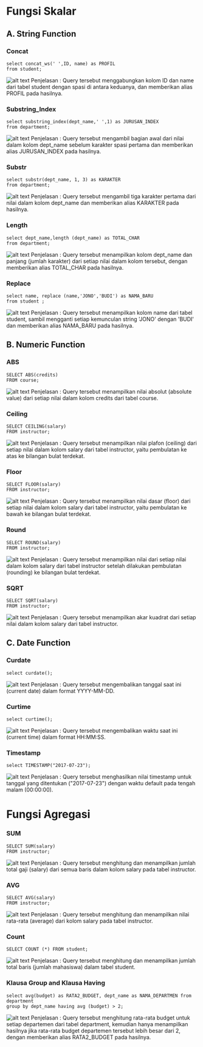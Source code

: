 # Fungsi Skalar
## A. String Function
### Concat
```
select concat_ws(' ',ID, name) as PROFIL
from student;
```
![alt text](https://github.com/AmeliaDhea/Amelia-Dhea-Puspita_Praktikum-DBDSQL/blob/main/Tugas%205/Screnshoot%20Tugas%205/select%20concat.png)
Penjelasan : Query tersebut menggabungkan kolom ID dan name dari tabel student dengan spasi di antara keduanya, dan memberikan alias PROFIL pada hasilnya.
### Substring_Index
```
select substring_index(dept_name,' ',1) as JURUSAN_INDEX
from department;
```
![alt text](https://github.com/AmeliaDhea/Amelia-Dhea-Puspita_Praktikum-DBDSQL/blob/main/Tugas%205/Screnshoot%20Tugas%205/substr%20index.png)
Penjelasan : Query tersebut mengambil bagian awal dari nilai dalam kolom dept_name sebelum karakter spasi pertama dan memberikan alias JURUSAN_INDEX pada hasilnya.
### Substr
```
select substr(dept_name, 1, 3) as KARAKTER
from department;
```
![alt text](https://github.com/AmeliaDhea/Amelia-Dhea-Puspita_Praktikum-DBDSQL/blob/main/Tugas%205/Screnshoot%20Tugas%205/select%20substr.png)
Penjelasan : Query tersebut mengambil tiga karakter pertama dari nilai dalam kolom dept_name dan memberikan alias KARAKTER pada hasilnya.
### Length
```
select dept_name,length (dept_name) as TOTAL_CHAR
from department;
```
![alt text](https://github.com/AmeliaDhea/Amelia-Dhea-Puspita_Praktikum-DBDSQL/blob/main/Tugas%205/Screnshoot%20Tugas%205/select%20length.png)
Penjelasan : Query tersebut menampilkan kolom dept_name dan panjang (jumlah karakter) dari setiap nilai dalam kolom tersebut, dengan memberikan alias TOTAL_CHAR pada hasilnya.
### Replace
```
select name, replace (name,'JONO','BUDI') as NAMA_BARU
from student ;
```
![alt text](https://github.com/AmeliaDhea/Amelia-Dhea-Puspita_Praktikum-DBDSQL/blob/main/Tugas%205/Screnshoot%20Tugas%205/select%20replace.png)
Penjelasan : Query tersebut menampilkan kolom name dari tabel student, sambil mengganti setiap kemunculan string 'JONO' dengan 'BUDI' dan memberikan alias NAMA_BARU pada hasilnya.
## B. Numeric Function
### ABS
```
SELECT ABS(credits)
FROM course;
```
![alt text](https://github.com/AmeliaDhea/Amelia-Dhea-Puspita_Praktikum-DBDSQL/blob/main/Tugas%205/Screnshoot%20Tugas%205/select%20abs.png)
Penjelasan : Query tersebut menampilkan nilai absolut (absolute value) dari setiap nilai dalam kolom credits dari tabel course.
### Ceiling
```
SELECT CEILING(salary)
FROM instructor;
```
![alt text](https://github.com/AmeliaDhea/Amelia-Dhea-Puspita_Praktikum-DBDSQL/blob/main/Tugas%205/Screnshoot%20Tugas%205/select%20ceiling.png)
Penjelasan : Query tersebut menampilkan nilai plafon (ceiling) dari setiap nilai dalam kolom salary dari tabel instructor, yaitu pembulatan ke atas ke bilangan bulat terdekat.
### Floor
```
SELECT FLOOR(salary)
FROM instructor;
```
![alt text](https://github.com/AmeliaDhea/Amelia-Dhea-Puspita_Praktikum-DBDSQL/blob/main/Tugas%205/Screnshoot%20Tugas%205/select%20floor.png)
Penjelasan : Query tersebut menampilkan nilai dasar (floor) dari setiap nilai dalam kolom salary dari tabel instructor, yaitu pembulatan ke bawah ke bilangan bulat terdekat.
### Round
```
SELECT ROUND(salary)
FROM instructor;
```
![alt text](https://github.com/AmeliaDhea/Amelia-Dhea-Puspita_Praktikum-DBDSQL/blob/main/Tugas%205/Screnshoot%20Tugas%205/select%20round.png)
Penjelasan : Query tersebut menampilkan nilai dari setiap nilai dalam kolom salary dari tabel instructor setelah dilakukan pembulatan (rounding) ke bilangan bulat terdekat.
### SQRT
```
SELECT SQRT(salary)
FROM instructor;
```
![alt text](https://github.com/AmeliaDhea/Amelia-Dhea-Puspita_Praktikum-DBDSQL/blob/main/Tugas%205/Screnshoot%20Tugas%205/select%20sqrt.png)
Penjelasan : Query tersebut menampilkan akar kuadrat dari setiap nilai dalam kolom salary dari tabel instructor.
## C. Date Function
### Curdate
```
select curdate();
```
![alt text](https://github.com/AmeliaDhea/Amelia-Dhea-Puspita_Praktikum-DBDSQL/blob/main/Tugas%205/Screnshoot%20Tugas%205/select%20curdate.png)
Penjelasan : Query tersebut mengembalikan tanggal saat ini (current date) dalam format YYYY-MM-DD.
### Curtime
```
select curtime();
```
![alt text](https://github.com/AmeliaDhea/Amelia-Dhea-Puspita_Praktikum-DBDSQL/blob/main/Tugas%205/Screnshoot%20Tugas%205/select%20curtime.png)
Penjelasan : Query tersebut mengembalikan waktu saat ini (current time) dalam format HH:MM:SS.
### Timestamp
```
select TIMESTAMP("2017-07-23");
```
![alt text](https://github.com/AmeliaDhea/Amelia-Dhea-Puspita_Praktikum-DBDSQL/blob/main/Tugas%205/Screnshoot%20Tugas%205/select%20timestamp.png)
Penjelasan : Query tersebut menghasilkan nilai timestamp untuk tanggal yang ditentukan ("2017-07-23") dengan waktu default pada tengah malam (00:00:00).
# Fungsi Agregasi
### SUM
```
SELECT SUM(salary)
FROM instructor;
```
![alt text](https://github.com/AmeliaDhea/Amelia-Dhea-Puspita_Praktikum-DBDSQL/blob/main/Tugas%205/Screnshoot%20Tugas%205/select%20sum.png)
Penjelasan : Query tersebut menghitung dan menampilkan jumlah total gaji (salary) dari semua baris dalam kolom salary pada tabel instructor.
### AVG
```
SELECT AVG(salary)
FROM instructor;
```
![alt text](https://github.com/AmeliaDhea/Amelia-Dhea-Puspita_Praktikum-DBDSQL/blob/main/Tugas%205/Screnshoot%20Tugas%205/select%20avg.png)
Penjelasan : Query tersebut menghitung dan menampilkan nilai rata-rata (average) dari kolom salary pada tabel instructor.
### Count
```
SELECT COUNT (*) FROM student;
```
![alt text](https://github.com/AmeliaDhea/Amelia-Dhea-Puspita_Praktikum-DBDSQL/blob/main/Tugas%205/Screnshoot%20Tugas%205/select%20bintang%20avg.png)
Penjelasan : Query tersebut menghitung dan menampilkan jumlah total baris (jumlah mahasiswa) dalam tabel student.
### Klausa Group and Klausa Having
```
select avg(budget) as RATA2_BUDGET, dept_name as NAMA_DEPARTMEN from department
group by dept_name having avg (budget) > 2;
```
![alt text](https://github.com/AmeliaDhea/Amelia-Dhea-Puspita_Praktikum-DBDSQL/blob/main/Tugas%205/Screnshoot%20Tugas%205/klausa%20group%20and%20klausa%20having.png)
Penjelasan : Query tersebut menghitung rata-rata budget untuk setiap departemen dari tabel department, kemudian hanya menampilkan hasilnya jika rata-rata budget departemen tersebut lebih besar dari 2, dengan memberikan alias RATA2_BUDGET pada hasilnya.
